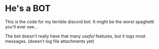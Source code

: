 # He's a BOT

This is the code for my terrible discord bot. It might be the worst spaghetti you'll ever see...

The bot doesn't really have that many *useful* features, but it logs most messages. (doesn't log file attachments yet)
